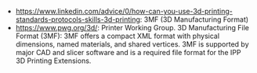 - https://www.linkedin.com/advice/0/how-can-you-use-3d-printing-standards-protocols-skills-3d-printing: 3MF (3D Manufacturing Format)
- https://www.pwg.org/3d/: Printer Working Group. 3D Manufacturing File Format (3MF): 3MF offers a compact XML format with physical dimensions, named materials, and shared vertices. 3MF is supported by major CAD and slicer software and is a required file format for the IPP 3D Printing Extensions.
